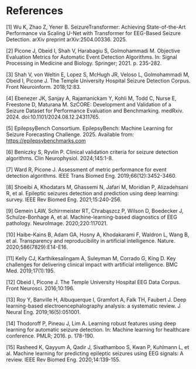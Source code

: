 # References

[1] Wu K, Zhao Z, Yener B. SeizureTransformer: Achieving State-of-the-Art Performance via Scaling U-Net with Transformer for EEG-Based Seizure Detection. arXiv preprint arXiv:2504.00336. 2025.

[2] Picone J, Obeid I, Shah V, Harabagiu S, Golmohammadi M. Objective Evaluation Metrics for Automatic Event Detection Algorithms. In: Signal Processing in Medicine and Biology. Springer; 2021. p. 235-282.

[3] Shah V, von Weltin E, Lopez S, McHugh JR, Veloso L, Golmohammadi M, Obeid I, Picone J. The Temple University Hospital Seizure Detection Corpus. Front Neuroinform. 2018;12:83.

[4] Ebenezer JK, Sanjay A, Rajamanickam Y, Kohli M, Todd C, Nurse E, Freestone D, Maturana M. SzCORE: Development and Validation of a Seizure Dataset for Performance Evaluation and Benchmarking. medRxiv. 2024. doi:10.1101/2024.08.12.24311765.

[5] EpilepsyBench Consortium. EpilepsyBench: Machine Learning for Seizure Forecasting Challenge. 2025. Available from: https://epilepsybenchmarks.com

[6] Beniczky S, Ryvlin P. Clinical validation criteria for seizure detection algorithms. Clin Neurophysiol. 2024;145:1-8.

[7] Ward R, Picone J. Assessment of metric performance for event detection algorithms. IEEE Trans Biomed Eng. 2019;66(12):3452-3460.

[8] Shoeibi A, Khodatars M, Ghassemi N, Jafari M, Moridian P, Alizadehsani R, et al. Epileptic seizures detection and prediction using deep learning: survey. IEEE Rev Biomed Eng. 2021;15:240-256.

[9] Gemein LAW, Schirrmeister RT, Chrabąszcz P, Wilson D, Boedecker J, Schulze-Bonhage A, et al. Machine-learning-based diagnostics of EEG pathology. NeuroImage. 2020;220:117021.

[10] Haibe-Kains B, Adam GA, Hosny A, Khodakarami F, Waldron L, Wang B, et al. Transparency and reproducibility in artificial intelligence. Nature. 2020;586(7829):E14-E16.

[11] Kelly CJ, Karthikesalingam A, Suleyman M, Corrado G, King D. Key challenges for delivering clinical impact with artificial intelligence. BMC Med. 2019;17(1):195.

[12] Obeid I, Picone J. The Temple University Hospital EEG Data Corpus. Front Neurosci. 2016;10:196.

[13] Roy Y, Banville H, Albuquerque I, Gramfort A, Falk TH, Faubert J. Deep learning-based electroencephalography analysis: a systematic review. J Neural Eng. 2019;16(5):051001.

[14] Thodoroff P, Pineau J, Lim A. Learning robust features using deep learning for automatic seizure detection. In: Machine learning for healthcare conference. PMLR; 2016. p. 178-190.

[15] Rasheed K, Qayyum A, Qadir J, Sivathamboo S, Kwan P, Kuhlmann L, et al. Machine learning for predicting epileptic seizures using EEG signals: A review. IEEE Rev Biomed Eng. 2020;14:139-155.
